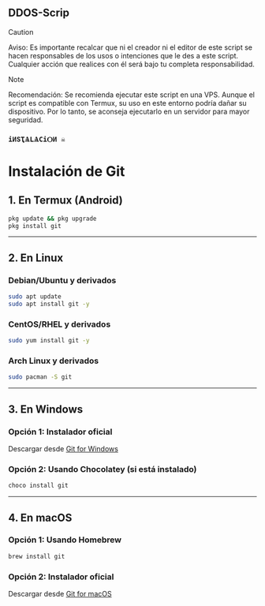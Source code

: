 ## DDOS-Scrip

> [!CAUTION]
> Aviso:
Es importante recalcar que ni el creador ni el editor de este script se hacen responsables de los usos o intenciones que le des a este script.
Cualquier acción que realices con él será bajo tu completa responsabilidad.


> [!NOTE]  
> Recomendación:
Se recomienda ejecutar este script en una VPS. Aunque el script es compatible con Termux, su uso en este entorno podría dañar su dispositivo. Por lo tanto, se aconseja ejecutarlo en un servidor para mayor seguridad.


### `іИՏҬѦLѦСіѺИ ☠️`



# Instalación de Git

## 1. En **Termux** (Android)
```bash
pkg update && pkg upgrade
pkg install git
```

---

## 2. En **Linux**

### Debian/Ubuntu y derivados
```bash
sudo apt update
sudo apt install git -y
```

### CentOS/RHEL y derivados
```bash
sudo yum install git -y
```

### Arch Linux y derivados
```bash
sudo pacman -S git
```

---

## 3. En **Windows**

### Opción 1: Instalador oficial
Descargar desde [Git for Windows](https://git-scm.com/)

### Opción 2: Usando **Chocolatey** (si está instalado)
```powershell
choco install git
```

---

## 4. En **macOS**

### Opción 1: Usando **Homebrew**
```bash
brew install git
```

### Opción 2: Instalador oficial
Descargar desde [Git for macOS](https://git-scm.com/)

